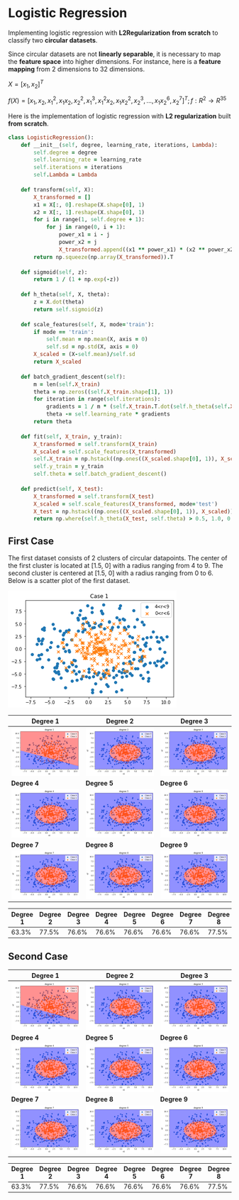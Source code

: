 # Logistic Regression
Implementing logistic regression with **L2Regularization** **from scratch** to classify two **circular datasets**.

Since circular datasets are not **linearly separable**, it is necessary to map the **feature space** into higher dimensions. For instance, here is a **feature mapping** from 2 dimensions to 32 dimensions.

$X = [x_1,x_2]^T$

$f(X) = [x_1,x_2,x_1^2,x_1x_2,x_2^2,x_1^3,x_1^2x_2,x_1x_2^2,x_2^3,...,x_1x_2^6,x_2^7]^T; f: R^2 \rightarrow R^{35}$

Here is the implementation of logistic regression with **L2 regularization** built **from scratch**.
```ruby
class LogisticRegression():
    def __init__(self, degree, learning_rate, iterations, Lambda):
        self.degree = degree
        self.learning_rate = learning_rate
        self.iterations = iterations
        self.Lambda = Lambda
        
    def transform(self, X):
        X_transformed = []
        x1 = X[:, 0].reshape(X.shape[0], 1)
        x2 = X[:, 1].reshape(X.shape[0], 1)
        for i in range(1, self.degree + 1):
            for j in range(0, i + 1):
                power_x1 = i - j
                power_x2 = j
                X_transformed.append((x1 ** power_x1) * (x2 ** power_x2))  
        return np.squeeze(np.array(X_transformed)).T
        
    def sigmoid(self, z):
        return 1 / (1 + np.exp(-z))
        
    def h_theta(self, X, theta):
        z = X.dot(theta)
        return self.sigmoid(z)

    def scale_features(self, X, mode='train'):
        if mode == 'train':
            self.mean = np.mean(X, axis = 0) 
            self.sd = np.std(X, axis = 0) 
        X_scaled = (X-self.mean)/self.sd
        return X_scaled
    
    def batch_gradient_descent(self):
        m = len(self.X_train)
        theta = np.zeros((self.X_train.shape[1], 1))
        for iteration in range(self.iterations):
            gradients = 1 / m * (self.X_train.T.dot(self.h_theta(self.X_train, theta) - self.y_train) + self.Lambda * theta)
            theta -= self.learning_rate * gradients
        return theta
    
    def fit(self, X_train, y_train):
        X_transformed = self.transform(X_train)
        X_scaled = self.scale_features(X_transformed)
        self.X_train = np.hstack((np.ones((X_scaled.shape[0], 1)), X_scaled))
        self.y_train = y_train
        self.theta = self.batch_gradient_descent()
        
    def predict(self, X_test):
        X_transformed = self.transform(X_test)
        X_scaled = self.scale_features(X_transformed, mode='test')
        X_test = np.hstack((np.ones((X_scaled.shape[0], 1)), X_scaled))
        return np.where(self.h_theta(X_test, self.theta) > 0.5, 1.0, 0.0)
```
## First Case
The first dataset consists of 2 clusters of circular datapoints.
The center of the first cluster is located at [1.5, 0] with a radius ranging from 4 to 9.
The second cluster is centered at [1.5, 0] with a radius ranging from 0 to 6.
Below is a scatter plot of the first dataset.

<img src="/readme_images/a.png">

| Degree 1 | Degree 2 | Degree 3 |
| --- | --- | --- |
| <img src="/readme_images/a1.png"> | <img src="/readme_images/a2.png"> | <img src="/readme_images/a3.png"> |
| **Degree 4** | **Degree 5** | **Degree 6** |
| <img src="/readme_images/a4.png"> | <img src="/readme_images/a5.png"> | <img src="/readme_images/a6.png"> |
| **Degree 7** | **Degree 8** | **Degree 9** |
| <img src="/readme_images/a7.png"> | <img src="/readme_images/a8.png"> | <img src="/readme_images/a9.png"> |

| Degree 1 | Degree 2 | Degree 3 | Degree 4 | Degree 5 | Degree 6 | Degree 7 | Degree 8 | Degree 9 | 
| --- | --- | --- | --- | --- | --- | --- | --- | --- |
| 63.3% | 77.5% | 76.6% | 76.6% | 76.6% | 76.6% | 76.6% | 77.5% | 77.5% |


## Second Case
| Degree 1 | Degree 2 | Degree 3 |
| --- | --- | --- |
| <img src="/readme_images/b1.png"> | <img src="/readme_images/b2.png"> | <img src="/readme_images/b3.png"> |
| **Degree 4** | **Degree 5** | **Degree 6** |
| <img src="/readme_images/b4.png"> | <img src="/readme_images/b5.png"> | <img src="/readme_images/b6.png"> |
| **Degree 7** | **Degree 8** | **Degree 9** |
| <img src="/readme_images/b7.png"> | <img src="/readme_images/b8.png"> | <img src="/readme_images/b9.png"> |

| Degree 1 | Degree 2 | Degree 3 | Degree 4 | Degree 5 | Degree 6 | Degree 7 | Degree 8 | Degree 9 | 
| --- | --- | --- | --- | --- | --- | --- | --- | --- |
| 63.3% | 77.5% | 76.6% | 76.6% | 76.6% | 76.6% | 76.6% | 77.5% | 77.5% |
